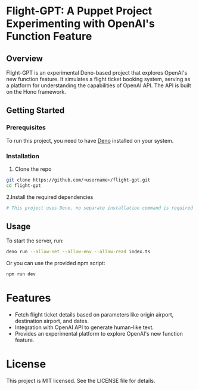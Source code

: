# Flight-GPT: A Puppet Project Experimenting with OpenAI's Function Feature

## Overview

Flight-GPT is an experimental Deno-based project that explores OpenAI's new function feature. It simulates a flight ticket booking system, serving as a platform for understanding the capabilities of OpenAI API. The API is built on the Hono framework.

## Getting Started

### Prerequisites

To run this project, you need to have [Deno](https://deno.land/) installed on your system.

### Installation

1. Clone the repo
```bash
git clone https://github.com/<username>/flight-gpt.git
cd flight-gpt
```
2.Install the required dependencies
```bash
# This project uses Deno, no separate installation command is required
```
## Usage
To start the server, run:
```bash
deno run --allow-net --allow-env --allow-read index.ts
```
Or you can use the provided npm script:
```bash
npm run dev
```

# Features
- Fetch flight ticket details based on parameters like origin airport, destination airport, and dates.
- Integration with OpenAI API to generate human-like text.
- Provides an experimental platform to explore OpenAI's new function feature.

# License
This project is MIT licensed. See the LICENSE file for details.

